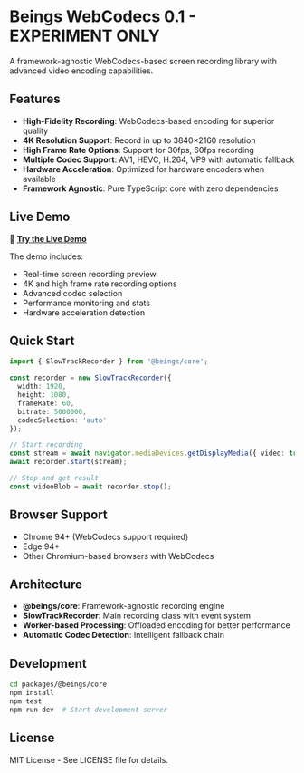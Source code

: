 # Beings WebCodecs 0.1 - EXPERIMENT ONLY

A framework-agnostic WebCodecs-based screen recording library with advanced video encoding capabilities.

## Features

- **High-Fidelity Recording**: WebCodecs-based encoding for superior quality
- **4K Resolution Support**: Record in up to 3840×2160 resolution
- **High Frame Rate Options**: Support for 30fps, 60fps recording
- **Multiple Codec Support**: AV1, HEVC, H.264, VP9 with automatic fallback
- **Hardware Acceleration**: Optimized for hardware encoders when available
- **Framework Agnostic**: Pure TypeScript core with zero dependencies

## Live Demo

🚀 **[Try the Live Demo](https://beings-beam.github.io/beings-webcodecs-0.1/)**

The demo includes:
- Real-time screen recording preview
- 4K and high frame rate recording options
- Advanced codec selection
- Performance monitoring and stats
- Hardware acceleration detection

## Quick Start

```typescript
import { SlowTrackRecorder } from '@beings/core';

const recorder = new SlowTrackRecorder({
  width: 1920,
  height: 1080,
  frameRate: 60,
  bitrate: 5000000,
  codecSelection: 'auto'
});

// Start recording
const stream = await navigator.mediaDevices.getDisplayMedia({ video: true });
await recorder.start(stream);

// Stop and get result
const videoBlob = await recorder.stop();
```

## Browser Support

- Chrome 94+ (WebCodecs support required)
- Edge 94+
- Other Chromium-based browsers with WebCodecs

## Architecture

- **@beings/core**: Framework-agnostic recording engine
- **SlowTrackRecorder**: Main recording class with event system
- **Worker-based Processing**: Offloaded encoding for better performance
- **Automatic Codec Detection**: Intelligent fallback chain

## Development

```bash
cd packages/@beings/core
npm install
npm test
npm run dev  # Start development server
```

## License

MIT License - See LICENSE file for details.
